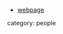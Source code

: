 

* [webpage](http://www.cs.tu-dortmund.de/nps/de/Home/Personen/D/Doberkat__Ernst-Erich.html)

category: people
